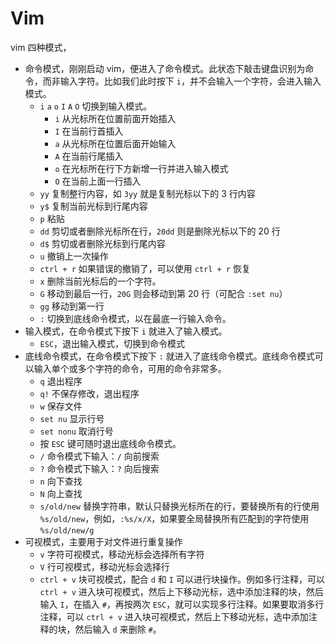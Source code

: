 # Vim

vim 四种模式，

- 命令模式，刚刚启动 vim，便进入了命令模式。此状态下敲击键盘识别为命令，而非输入字符。比如我们此时按下 `i`，并不会输入一个字符，会进入输入模式。
  - `i` `a` `o` `I` `A` `O` 切换到输入模式。
    - `i` 从光标所在位置前面开始插入
    - `I` 在当前行首插入
    - `a` 从光标所在位置后面开始输入
    - `A` 在当前行尾插入
    - `o` 在光标所在行下方新增一行并进入输入模式
    - `O` 在当前上面一行插入
  - `yy` 复制整行内容，如 `3yy` 就是复制光标以下的 3 行内容
  - `y$` 复制当前光标到行尾内容
  - `p` 粘贴
  - `dd` 剪切或者删除光标所在行，`20dd` 则是删除光标以下的 20 行
  - `d$` 剪切或者删除光标到行尾内容
  - `u` 撤销上一次操作
  - `ctrl + r` 如果错误的撤销了，可以使用 `ctrl + r` 恢复
  - `x` 删除当前光标后的一个字符。
  - `G` 移动到最后一行，`20G` 则会移动到第 20 行（可配合 `:set nu`）
  - `gg` 移动到第一行
  - `:` 切换到底线命令模式，以在最底一行输入命令。
- 输入模式，在命令模式下按下 `i` 就进入了输入模式。
  - `ESC`，退出输入模式，切换到命令模式
- 底线命令模式，在命令模式下按下 `:` 就进入了底线命令模式。底线命令模式可以输入单个或多个字符的命令，可用的命令非常多。
  - `q` 退出程序
  - `q!` 不保存修改，退出程序
  - `w` 保存文件
  - `set nu` 显示行号
  - `set nonu` 取消行号
  - 按 `ESC` 键可随时退出底线命令模式。
  - `/` 命令模式下输入：`/` 向前搜索
  - `?` 命令模式下输入：`?` 向后搜索
  - `n` 向下查找
  - `N` 向上查找
  - `s/old/new` 替换字符串，默认只替换光标所在的行，要替换所有的行使用 `%s/old/new`，例如，`:%s/x/X`，如果要全局替换所有匹配到的字符使用 `%s/old/new/g`
- 可视模式，主要用于对文件进行重复操作
  - `v` 字符可视模式，移动光标会选择所有字符
  - `V` 行可视模式，移动光标会选择行
  - `ctrl + v` 块可视模式，配合 `d` 和 `I` 可以进行块操作。例如多行注释，可以 `ctrl + v` 进入块可视模式，然后上下移动光标，选中添加注释的块，然后输入 `I`，在插入 `#`，再按两次 `ESC`，就可以实现多行注释。如果要取消多行注释，可以 `ctrl + v` 进入块可视模式，然后上下移动光标，选中添加注释的块，然后输入 `d` 来删除 `#`。
